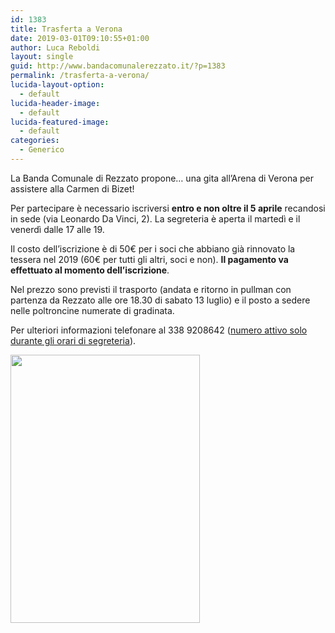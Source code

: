 ```yaml
---
id: 1383
title: Trasferta a Verona
date: 2019-03-01T09:10:55+01:00
author: Luca Reboldi
layout: single
guid: http://www.bandacomunalerezzato.it/?p=1383
permalink: /trasferta-a-verona/
lucida-layout-option:
  - default
lucida-header-image:
  - default
lucida-featured-image:
  - default
categories:
  - Generico
---
```

La Banda Comunale di Rezzato propone&#8230; una gita all&#8217;Arena di Verona per assistere alla Carmen di Bizet!&nbsp;

Per partecipare è necessario iscriversi **entro e non oltre il 5 aprile** recandosi in sede (via Leonardo Da Vinci, 2). La segreteria è aperta il martedì e il venerdì dalle 17 alle 19.&nbsp;

Il costo dell&#8217;iscrizione è di 50€ per i soci che abbiano già rinnovato la tessera nel 2019 (60€ per tutti gli altri, soci e non). **Il pagamento va effettuato al momento dell&#8217;iscrizione**.&nbsp;

Nel prezzo sono previsti il trasporto (andata e ritorno in pullman con partenza da Rezzato alle ore 18.30 di sabato 13 luglio) e il posto a sedere nelle poltroncine numerate di gradinata.&nbsp;

Per ulteriori informazioni telefonare al 338 9208642 (<span style="text-decoration: underline;">numero attivo solo durante gli orari di segreteria</span>).

[<img loading="lazy" class="alignnone  wp-image-1387" src="https://i2.wp.com/www.bandacomunalerezzato.it/wp-content/uploads/2019/03/CARMEN-2019.jpg?resize=303%2C429" alt="" width="303" height="429" srcset="https://i2.wp.com/www.bandacomunalerezzato.it/wp-content/uploads/2019/03/CARMEN-2019.jpg?resize=212%2C300 212w, https://i2.wp.com/www.bandacomunalerezzato.it/wp-content/uploads/2019/03/CARMEN-2019.jpg?resize=768%2C1086 768w, https://i2.wp.com/www.bandacomunalerezzato.it/wp-content/uploads/2019/03/CARMEN-2019.jpg?resize=724%2C1024 724w, https://i2.wp.com/www.bandacomunalerezzato.it/wp-content/uploads/2019/03/CARMEN-2019.jpg?w=1240 1240w, https://i2.wp.com/www.bandacomunalerezzato.it/wp-content/uploads/2019/03/CARMEN-2019.jpg?w=1860 1860w" sizes="(max-width: 303px) 100vw, 303px" data-recalc-dims="1" />](https://i2.wp.com/www.bandacomunalerezzato.it/wp-content/uploads/2019/03/CARMEN-2019.jpg)